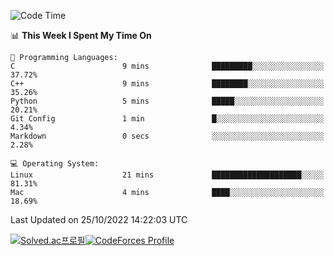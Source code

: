 
<!--START_SECTION:waka-->
![Code Time](http://img.shields.io/badge/Code%20Time-2%2C060%20hrs%2057%20mins-blue)

📊 **This Week I Spent My Time On** 

```text
💬 Programming Languages: 
C                        9 mins              █████████░░░░░░░░░░░░░░░░   37.72% 
C++                      9 mins              ████████░░░░░░░░░░░░░░░░░   35.26% 
Python                   5 mins              █████░░░░░░░░░░░░░░░░░░░░   20.21% 
Git Config               1 min               █░░░░░░░░░░░░░░░░░░░░░░░░   4.34% 
Markdown                 0 secs              ░░░░░░░░░░░░░░░░░░░░░░░░░   2.28%

💻 Operating System: 
Linux                    21 mins             ████████████████████░░░░░   81.31% 
Mac                      4 mins              ████░░░░░░░░░░░░░░░░░░░░░   18.69%

```


 Last Updated on 25/10/2022 14:22:03 UTC
<!--END_SECTION:waka-->
[![Solved.ac프로필](http://mazassumnida.wtf/api/generate_badge?boj=hckim96)](https://solved.ac/hckim96)[![CodeForces Profile](https://cf.leed.at?id=hckim96)](https://codeforces.com/profile/hckim96)
